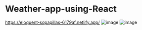 # Weather-app-using-React
https://eloquent-sopapillas-6179af.netlify.app/
![image](https://github.com/saiprasaad/Weather-app-using-React/assets/53054039/274c5e33-936c-4f72-9a4a-8dbf7613e5b2)
![image](https://github.com/saiprasaad/Weather-app-using-React/assets/53054039/082842a1-1b50-4b09-9450-21e520db113e)
